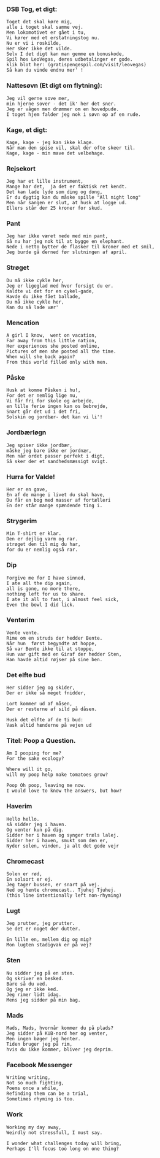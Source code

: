 ### DSB Tog, et digt:
    Toget det skal køre mig,
    alle i toget skal samme vej.
    Men lokomotivet er gået i tu,
    Vi kører med et erstatningstog nu.
    Nu er vi i roskilde,
    Her sker ikke det vilde.
    Selv I det digt kan man gemme en bonuskode,
    Spil hos LeoVegas, deres udbetalinger er gode.
    klik blot her: (gratispengespil.com/visit/leovegas)
    Så kan du vinde endnu mer' !


### Nattesøvn (Et digt om flytning):

    Jeg vil gerne sove mer,
    min hjerne sover - det ik' her det sner.
    Jeg er vågen men drømmer om en hovedpude.
    I toget hjem falder jeg nok i søvn op af en rude.

### Kage, et digt:
    Kage, kage - jeg kan ikke klage.
    Når man den spise vil, skal der ofte skeer til.
    Kage, kage - min mave det velbehage.


### Rejsekort
    Jeg har et lille instrument, 
    Mange har det,  ja det er faktisk ret kendt. 
    Det kan lade lyde som ding og dong, 
    Er du dygtig kan du måske spille "All night long" 
    Men når sangen er slut, at husk at logge ud. 
    Ellers står der 25 kroner for skud. 

### Pant
    Jeg har ikke været nede med min pant, 
    Så nu har jeg nok til at bygge en elephant. 
    Nede i netto bytter de flasker til kroner med et smil,
    Jeg burde gå derned før slutningen af april.  

### Strøget
    Du må ikke cykle her, 
    Jeg er ligeglad med hvor forsigt du er. 
    Kaldte vi det for en cykel-gade, 
    Havde du ikke fået ballade, 
    Du må ikke cykle her, 
    Kan du så lade vær'


### Mencation
    A girl I know,  went on vacation, 
    Far away from this little nation, 
    Her experiences she posted online, 
    Pictures of men she posted all the time. 
    When will she back again? 
    From this world filled only with men.

### Påske
    Husk at komme Påsken i hu!,
    For det er nemlig lige nu,
    Vi får fri for skole og arbejde,
    en lille ferie ingen kan os bebrejde,
    Snart går det ud i det fri,
    Solskin og jordbær- det kan vi li'!

### Jordbærløgn
    Jeg spiser ikke jordbær,
    måske jeg bare ikke er jordnær,
    Men når ordet passer perfekt i digt,
    Så sker der et sandhedsmæssigt svigt.

### Hurra for Valde!
    Her er en gave,
    En af de mange i livet du skal have,
    Du får en bog med masser af fortælleri
    En der står mange spændende ting i.

### Strygerim
    Min T-shirt er klar. 
    Den er dejlig varm og rar.
    strøget den til mig du har,
    for du er nemlig også rar.

### Dip
    Forgive me for I have sinned,
    I ate all the dip again,
    all is gone, no more there,
    nothing left for us to share.
    I ate it all to fast, i almost feel sick,
    Even the bowl I did lick.

### Venterim
    Vente vente.
    Rime om en struds der hedder Bente.
    Når hun  først begyndte at hoppe, 
    Så var Bente ikke til at stoppe, 
    Hun var gift med en Giraf der hedder Sten, 
    Han havde altid røjser på sine ben.

### Det elfte bud
    Her sidder jeg og skider, 
    Der er ikke så meget fnidder, 

    Lort kommer ud af måsen, 
    Der er resterne af sild på dåsen. 

    Husk det elfte af de ti bud:
    Vask altid hænderne på vejen ud

### Titel: Poop a Question. 

    Am I pooping for me? 
    For the sake ecology? 

    Where will it go, 
    will my poop help make tomatoes grow? 

    Poop Oh poop, leaving me now. 
    I would love to know the answers, but how?

### Haverim
    Hello hello.
    så sidder jeg i haven.
    Og venter kun på dig.
    Sidder her i haven og synger træls lalej.
    Sidder her i haven, smukt som den er, 
    Nyder solen, vinden, ja alt det gode vejr

### Chromecast
    Solen er rød, 
    En solsort er ej. 
    Jeg tager bussen, er snart på vej. 
    Ned og hente chromecast.. Tjuhej Tjuhej. 
    (this line intentionally left non-rhyming) 

### Lugt
    Jeg prutter, jeg prutter. 
    Se det er noget der dutter. 

    En lille en, mellem dig og mig? 
    Mon lugten stadigvak er på vej?

### Sten
    Nu sidder jeg på en sten.
    Og skriver en besked.
    Bare så du ved.
    Og jeg er ikke ked.
    Jeg rimer lidt idag.
    Mens jeg sidder på min bag.

### Mads
    Mads, Mads, hvornår kommer du på plads?
    Jeg sidder på KUB-nord her og venter,
    Men ingen bøger jeg henter.
    Tiden bruger jeg på rim,
    hvis du ikke kommer, bliver jeg deprim.

### Facebook Messenger
    Writing writing, 
    Not so much fighting,
    Poems once a while,
    Refinding them can be a trial,
    Sometimes rhyming is too.

### Work
    Working my day away,
    Weirdly not stressfull, I must say.

    I wonder what challenges today will bring,
    Perhaps I'll focus too long on one thing?
    
